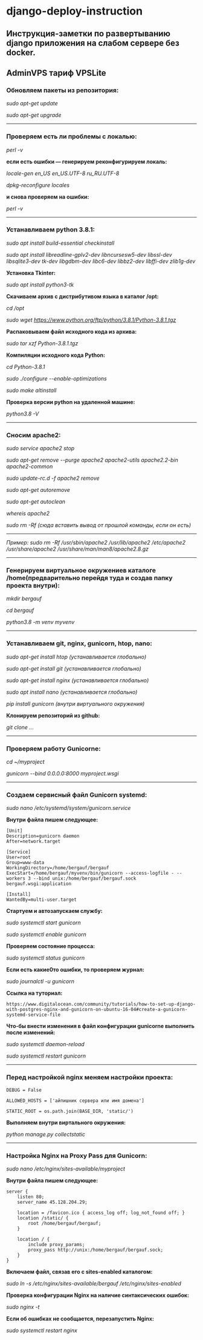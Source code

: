 # django-deploy-instruction
## Инструкция-заметки по развертыванию django приложения на слабом сервере без docker.
## AdminVPS тариф VPSLite

### Обновляем пакеты из репозитория:

_sudo apt-get update_

_sudo apt-get upgrade_

____________________________

### Проверяем есть ли проблемы с локалью:

_perl -v_

**если есть ошибки — генерируем реконфигурируем локаль:**

_locale-gen en_US en_US.UTF-8 ru_RU.UTF-8_

_dpkg-reconfigure locales_

**и снова проверяем на ошибки:**

_perl -v_

____________________________

### Устанавливаем python 3.8.1:

_sudo apt install build-essential checkinstall_

_sudo apt install libreadline-gplv2-dev libncursesw5-dev libssl-dev libsqlite3-dev tk-dev libgdbm-dev libc6-dev libbz2-dev libffi-dev zlib1g-dev_

**Установка Tkinter:**

_sudo apt install python3-tk_

**Скачиваем архив с дистрибутивом языка в каталог /opt:**

_cd /opt_

_sudo wget https://www.python.org/ftp/python/3.8.1/Python-3.8.1.tgz_

**Распаковываем файл исходного кода из архива:**

_sudo tar xzf Python-3.8.1.tgz_

**Компиляции исходного кода Python:**

_cd Python-3.8.1_

_sudo ./configure --enable-optimizations_

_sudo make altinstall_

**Проверка версии python на удаленной машине:**

_python3.8 -V_

____________________________

### Сносим apache2:

_sudo service apache2 stop_

_sudo apt-get remove --purge apache2 apache2-utils apache2.2-bin apache2-common_

_sudo update-rc.d -f apache2 remove_

_sudo apt-get autoremove_

_sudo apt-get autoclean_

_whereis apache2_

_sudo rm -Rf (сюда вставить вывод от прошлой команды, если он есть)_

____________________________

_Пример: sudo rm -Rf /usr/sbin/apache2 /usr/lib/apache2 /etc/apache2 /usr/share/apache2 /usr/share/man/man8/apache2.8.gz_

____________________________

### Генерируем виртуальное окружениев каталоге /home(предварительно перейдя туда и создав папку проекта внутри):

_mkdir bergauf_

_cd bergauf_

_python3.8 -m venv myvenv_
____________________________

### Устанавливаем git, nginx, gunicorn, htop, nano:

_sudo apt-get install htop (устанавливается глобально)_

_sudo apt-get install git (устанавливается глобально)_

_sudo apt-get install nginx (устанавливается глобально)_

_sudo apt install nano (устанавливается глобально)_

_pip install gunicorn (внутри виртуального окружения)_

**Клонируем репозиторий из github:**

_git clone ..._
____________________________

### Проверяем работу Gunicorne:

_cd ~/myproject_

_gunicorn --bind 0.0.0.0:8000 myproject.wsgi_

____________________________

### Создаем сервисный файл Gunicorn systemd:

_sudo nano /etc/systemd/system/gunicorn.service_

**Внутри файла пишем следующее:**

```
[Unit]
Description=gunicorn daemon
After=network.target

[Service]
User=root
Group=www-data
WorkingDirectory=/home/bergauf/bergauf
ExecStart=/home/bergauf/myvenv/bin/gunicorn --access-logfile - --workers 3 --bind unix:/home/bergauf/bergauf.sock bergauf.wsgi:application

[Install]
WantedBy=multi-user.target
```

**Стартуем и автозапускаем службу:**

_sudo systemctl start gunicorn_

_sudo systemctl enable gunicorn_

**Проверяем состояние процесса:**

_sudo systemctl status gunicorn_

**Если есть какие0то ошибки, то проверяем журнал:**

_sudo journalctl -u gunicorn_

**Ссылка на туториал:**

```
https://www.digitalocean.com/community/tutorials/how-to-set-up-django-with-postgres-nginx-and-gunicorn-on-ubuntu-16-04#create-a-gunicorn-systemd-service-file
```

**Что-бы внести изменения в файл конфигурации gunicorne выполнить после изменений:**

_sudo systemctl daemon-reload_

_sudo systemctl restart gunicorn_
____________________________

### Перед настройкой nginx меняем настройки проекта:

```
DEBUG = False

ALLOWED_HOSTS = ['айпишник сервера или имя домена']

STATIC_ROOT = os.path.join(BASE_DIR, 'static/')
```

**Выполняем внутри виртального окружения:**

_python manage.py collectstatic_
____________________________

### Настройка Nginx на Proxy Pass для Gunicorn:

_sudo nano /etc/nginx/sites-available/myproject_


**Внутри файла пишем следующее:**


```
server {
    listen 80;
    server_name 45.128.204.29;

    location = /favicon.ico { access_log off; log_not_found off; }
    location /static/ {
        root /home/bergauf/bergauf;
    }

    location / {
        include proxy_params;
        proxy_pass http://unix:/home/bergauf/bergauf.sock;
    }
}
```

**Включаем файл, связав его с sites-enabled каталогом:**

_sudo ln -s /etc/nginx/sites-available/bergauf /etc/nginx/sites-enabled_

**Проверка конфигурации Nginx на наличие синтаксических ошибок:**

_sudo nginx -t_

**Если об ошибках не сообщается, перезапустить Nginx:**

_sudo systemctl restart nginx_
